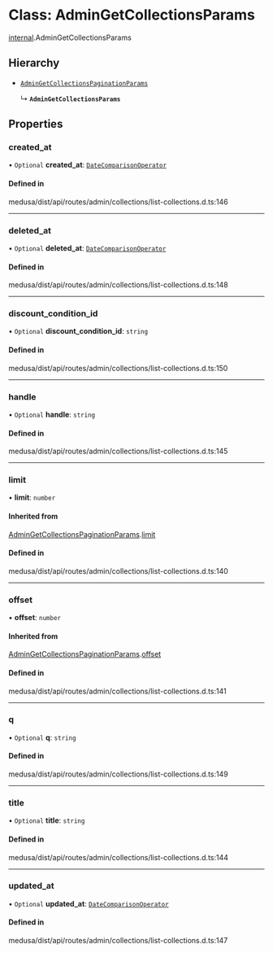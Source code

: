 # Class: AdminGetCollectionsParams

[internal](../modules/internal-3.md).AdminGetCollectionsParams

## Hierarchy

- [`AdminGetCollectionsPaginationParams`](internal-3.AdminGetCollectionsPaginationParams.md)

  ↳ **`AdminGetCollectionsParams`**

## Properties

### created\_at

• `Optional` **created\_at**: [`DateComparisonOperator`](internal-2.DateComparisonOperator.md)

#### Defined in

medusa/dist/api/routes/admin/collections/list-collections.d.ts:146

___

### deleted\_at

• `Optional` **deleted\_at**: [`DateComparisonOperator`](internal-2.DateComparisonOperator.md)

#### Defined in

medusa/dist/api/routes/admin/collections/list-collections.d.ts:148

___

### discount\_condition\_id

• `Optional` **discount\_condition\_id**: `string`

#### Defined in

medusa/dist/api/routes/admin/collections/list-collections.d.ts:150

___

### handle

• `Optional` **handle**: `string`

#### Defined in

medusa/dist/api/routes/admin/collections/list-collections.d.ts:145

___

### limit

• **limit**: `number`

#### Inherited from

[AdminGetCollectionsPaginationParams](internal-3.AdminGetCollectionsPaginationParams.md).[limit](internal-3.AdminGetCollectionsPaginationParams.md#limit)

#### Defined in

medusa/dist/api/routes/admin/collections/list-collections.d.ts:140

___

### offset

• **offset**: `number`

#### Inherited from

[AdminGetCollectionsPaginationParams](internal-3.AdminGetCollectionsPaginationParams.md).[offset](internal-3.AdminGetCollectionsPaginationParams.md#offset)

#### Defined in

medusa/dist/api/routes/admin/collections/list-collections.d.ts:141

___

### q

• `Optional` **q**: `string`

#### Defined in

medusa/dist/api/routes/admin/collections/list-collections.d.ts:149

___

### title

• `Optional` **title**: `string`

#### Defined in

medusa/dist/api/routes/admin/collections/list-collections.d.ts:144

___

### updated\_at

• `Optional` **updated\_at**: [`DateComparisonOperator`](internal-2.DateComparisonOperator.md)

#### Defined in

medusa/dist/api/routes/admin/collections/list-collections.d.ts:147
